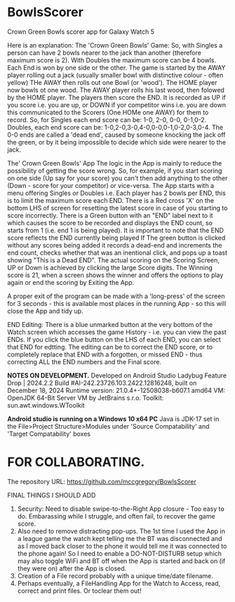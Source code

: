 # BowlsScorer
Crown Green Bowls scorer app for Galaxy Watch 5

Here is an explanation:
The  'Crown Green Bowls' Game:
So, with Singles a person can have 2 bowls nearer to the jack than another (therefore maximum score is 2). With Doubles the maximum score can be 4 bowls.
Each End is won by one side or the other.
The game is started by the AWAY player rolling out a jack (usually smaller bowl with distinctive colour - often yellow)
THe AWAY then rolls out one Bowl (or 'wood').
The HOME player now bowls ot one wood. The AWAY player rolls his last wood, then folowed by the HOME player.
The players then score the END.
It is recorded as UP if you score i.e. you are up, or DOWN if yor competitor wins i.e. you are down this communicated to the Scorers (One HOMe one AWAY) for them to record.
So, for Singles each end score can be: 1-0, 2-0, 0-0, 0-1,0-2.
Doubles, each end score can be: 1-0,2-0,3-0,4-0,0-0,0-1,0-2,0-3,0-4.
The 0-0 ends are called a 'dead end', caused by someone knocking the jack off the green, or by it being impossible to decide which side were nearer to the jack.


The' Crown Green Bowls' App
The logic in the App is mainly to reduce the possibility of getting the score wrong.
So, for example,  if you start scoring on one side (Up say for your score) you can't then add anything to the other (Down - score for your competitor) or vice-versa.
The App starts with a menu offering Singles or Doubles i.e. Each player has 2 bowls per END, this is to limit the maximum score each END.
There is a Red cross 'X' on the bottom LHS of screen for resetting the latest score in case of you starting to score incorrectly.
There is a Green button with an "END" label next to it which causes the score to be recorded and displays the END count, so starts from 1 (i.e. end 1 is being played).
It is important to note that the END score reflects the END currently being played
If The green button is clicked without any scores being added it records a dead-end and increments the end count, checks whether that was an inentional click, and pops up a toast showing "This is a Dead END". 
The actual scoring on the Scoring Screen, UP or Down is achieved by clicking the large Score digits.
The Winning score is 21, when a screen shows the winner and offers the options to play again or end the scoring by Exiting the App.

A proper exit of the program can be made with a 'long-press' of the screen for 3 seconds - this is available most places in the running App - so this will close the App and tidy up.

END Editing:  There is a blue unmarked button at the very bottom of the Watch screen which accesses the game History - i.e. you can view the past ENDs. If you click the blue button on the LHS of each END, you can select that END for edtting. The editing can be to correct the END score, or to completely replace that END with a forgotten, or missed END - thus correcting ALL the END numbers and the Final score.

**NOTES ON DEVELOPMENT.**
Developed on Android Studio Ladybug Feature Drop | 2024.2.2
Build #AI-242.23726.103.2422.12816248, built on December 18, 2024
Runtime version: 21.0.4+-12508038-b607.1 amd64
VM: OpenJDK 64-Bit Server VM by JetBrains s.r.o.
Toolkit: sun.awt.windows.WToolkit

**Android studio is running on a Windows 10 x64 PC**
Java is JDK-17 set in the File>Project Structure>Modules under 'Source Compatability' and 'Target Compatability' boxes 

FOR COLLABORATING.
==================
The repository URL:
https://github.com/mccgregory/BowlsScorer

FINAL THINGS I SHOULD ADD
1. Security: Need to disable swipe-to-the-Right App closure - Too easy to do. Embarassing while I struggle, and often fail, to recover the game score.
2. Also need to remove distracting pop-ups. The 1st time I used the App in a league game the watch kept telling me the BT was disconnected and as I moved back closer to the phone it would tell me it was connected to the phone again! So I need to enable a DO-NOT-DISTURB setup which may also toggle WiFi and BT off when the App is started and back on (if they were on) after the App is closed.
3. Creation of a File record probably with a unique time/date filename.
4. Perhaps eventually, a FileHandling App for the Watch to Access, read, correct and print files. Or toclear them out!   
 
